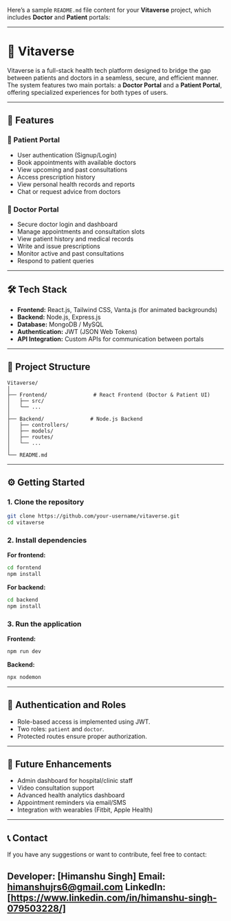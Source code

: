 Here’s a sample `README.md` file content for your **Vitaverse** project, which includes **Doctor** and **Patient** portals:

---

# 🧬 Vitaverse

Vitaverse is a full-stack health tech platform designed to bridge the gap between patients and doctors in a seamless, secure, and efficient manner. The system features two main portals: a **Doctor Portal** and a **Patient Portal**, offering specialized experiences for both types of users.

---

## 🚀 Features

### 🔹 Patient Portal

* User authentication (Signup/Login)
* Book appointments with available doctors
* View upcoming and past consultations
* Access prescription history
* View personal health records and reports
* Chat or request advice from doctors

### 🔹 Doctor Portal

* Secure doctor login and dashboard
* Manage appointments and consultation slots
* View patient history and medical records
* Write and issue prescriptions
* Monitor active and past consultations
* Respond to patient queries

---

## 🛠️ Tech Stack

* **Frontend:** React.js, Tailwind CSS, Vanta.js (for animated backgrounds)
* **Backend:** Node.js, Express.js
* **Database:** MongoDB / MySQL
* **Authentication:** JWT (JSON Web Tokens)
* **API Integration:** Custom APIs for communication between portals

---

## 📁 Project Structure

```
Vitaverse/
│
├── Frontend/               # React Frontend (Doctor & Patient UI)
│   ├── src/
│   └── ...
│
├── Backend/               # Node.js Backend
│   ├── controllers/
│   ├── models/
│   ├── routes/
│   └── ...
│
└── README.md
```

---

## ⚙️ Getting Started

### 1. Clone the repository

```bash
git clone https://github.com/your-username/vitaverse.git
cd vitaverse
```

### 2. Install dependencies

**For frontend:**

```bash
cd forntend
npm install
```

**For backend:**

```bash
cd backend
npm install
```

### 3. Run the application

**Frontend:**

```bash
npm run dev
```

**Backend:**

```bash
npx nodemon
```

---

## 🔐 Authentication and Roles

* Role-based access is implemented using JWT.
* Two roles: `patient` and `doctor`.
* Protected routes ensure proper authorization.

---

## 📌 Future Enhancements

* Admin dashboard for hospital/clinic staff
* Video consultation support
* Advanced health analytics dashboard
* Appointment reminders via email/SMS
* Integration with wearables (Fitbit, Apple Health)

---

## 📞 Contact

If you have any suggestions or want to contribute, feel free to contact:

**Developer:** \[Himanshu Singh]
**Email:** [himanshujrs6@gmail.com](mailto:himanshujrs6@gmail.com)
**LinkedIn:** \[https://www.linkedin.com/in/himanshu-singh-079503228/]
---
